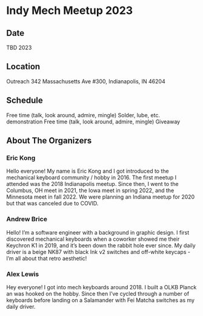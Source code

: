 # Indy Mech Meetup 2023

## Date
TBD 2023

## Location
Outreach
342 Massachusetts Ave #300, Indianapolis, IN 46204

## Schedule
Free time (talk, look around, admire, mingle)
Solder, lube, etc. demonstration 
Free time (talk, look around, admire, mingle)
Giveaway 


## About The Organizers
### Eric Kong 
Hello everyone! My name is Eric Kong and I got introduced to the mechanical keyboard community / hobby in 2016. The first meetup I attended was the 2018 Indianapolis meetup. Since then, I went to the Columbus, OH meet in 2021, the Iowa meet in spring 2022, and the Minnesota meet in fall 2022. We were planning an Indiana meetup for 2020 but that was canceled due to COVID. 

### Andrew Brice
Hello! I’m a software engineer with a background in graphic design. I first discovered mechanical keyboards when a coworker showed me their Keychron K1 in 2019, and it’s been down the rabbit hole ever since. My daily driver is a beige NK87 with black Ink v2 switches and off-white keycaps - I’m all about that retro aesthetic!

### Alex Lewis
Hey everyone! I got into mech keyboards around 2018. I built a OLKB Planck an was hooked on the hobby. Since then I’ve cycled through a number of keyboards before landing on a Salamander with Fei Matcha switches as my daily driver.
